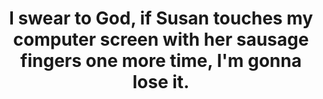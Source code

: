 ---
layout: post
title: "I swear to God, if Susan touches my computer screen with her sausage fingers one more time, I'm gonna lose it."
---